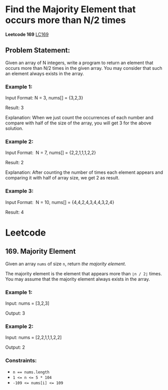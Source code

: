 # Find the Majority Element that occurs more than N/2 times
**Leetcode 169**
[LC169](https://leetcode.com/problems/majority-element/description/)

## Problem Statement: 
Given an array of N integers, write a program to return an element that occurs more than N/2 times in the given array. You may consider that such an element always exists in the array.

### Example 1:
Input Format: N = 3, nums[] = {3,2,3}

Result: 3

Explanation: When we just count the occurrences of each number and compare with half of the size of the array, you will get 3 for the above solution.

### Example 2:
Input Format:  N = 7, nums[] = {2,2,1,1,1,2,2}

Result: 2

Explanation: After counting the number of times each element appears and comparing it with half of array size, we get 2 as result.

### Example 3:
Input Format:  N = 10, nums[] = {4,4,2,4,3,4,4,3,2,4}

Result: 4





# Leetcode
## 169. Majority Element
Given an array `nums` of size `n`, return *the majority element*.

The majority element is the element that appears more than `⌊n / 2⌋` times. You may assume that the majority element always exists in the array.

### Example 1:
Input: nums = [3,2,3]

Output: 3

### Example 2:
Input: nums = [2,2,1,1,1,2,2]

Output: 2

### Constraints:

-   `n == nums.length`
-   `1 <= n <= 5 * 104`
-   `-109 <= nums[i] <= 109`